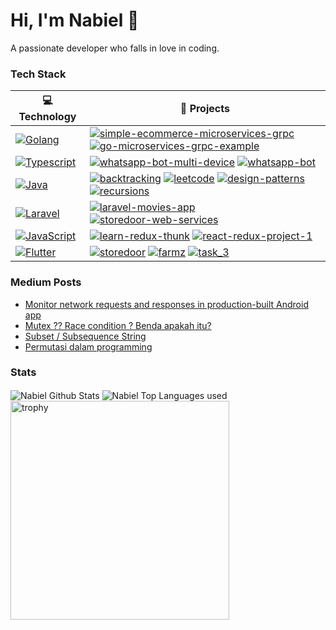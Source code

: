 # Hi, I'm Nabiel 👋

A passionate developer who falls in love in coding.

### Tech Stack
<!-- START OF PROFILE STACK, DO NOT REMOVE -->
| 💻 **Technology** | 🚀 **Projects** |
| - | - |
| [![Golang](https://img.shields.io/static/v1?label=&message=Golang&color=00ADD8&logo=go&logoColor=FFFFFF)](https://golang.org/) | [![simple-ecommerce-microservices-grpc](https://img.shields.io/static/v1?label=&message=simple-ecommerce-microservices-grpc&color=000605&logo=github&logoColor=FFFFFF&labelColor=000605)](https://github.com/kbiits/simple-ecommerce-microservices-grpc) [![go-microservices-grpc-example](https://img.shields.io/static/v1?label=&message=go-microservices-grpc-example&color=000605&logo=github&logoColor=FFFFFF&labelColor=000605)](https://github.com/kbiits/go-microservices-grpc-example) |
| [![Typescript](https://img.shields.io/static/v1?label=&message=Typescript&color=3178C6&logo=typescript&logoColor=FFFFFF)](https://www.typescriptlang.org/) | [![whatsapp-bot-multi-device](https://img.shields.io/static/v1?label=&message=whatsapp-bot-multi-device&color=000605&logo=github&logoColor=FFFFFF&labelColor=000605)](https://github.com/kbiits/whatsapp-bot-multi-device) [![whatsapp-bot](https://img.shields.io/static/v1?label=&message=whatsapp-bot&color=000605&logo=github&logoColor=FFFFFF&labelColor=000605)](https://github.com/kbiits/whatsapp-bot) |
| [![Java](https://img.shields.io/static/v1?label=&message=Java&color=007396&logo=java&logoColor=FFFFFF)](https://www.java.com/) | [![backtracking](https://img.shields.io/static/v1?label=&message=backtracking&color=000605&logo=github&logoColor=FFFFFF&labelColor=000605)](https://github.com/kbiits/backtracking) [![leetcode](https://img.shields.io/static/v1?label=&message=leetcode&color=000605&logo=github&logoColor=FFFFFF&labelColor=000605)](https://github.com/kbiits/leetcode) [![design-patterns](https://img.shields.io/static/v1?label=&message=design-patterns&color=000605&logo=github&logoColor=FFFFFF&labelColor=000605)](https://github.com/kbiits/design-patterns) [![recursions](https://img.shields.io/static/v1?label=&message=recursions&color=000605&logo=github&logoColor=FFFFFF&labelColor=000605)](https://github.com/kbiits/recursions) |
| [![Laravel](https://img.shields.io/static/v1?label=&message=Laravel&color=FF2D20&logo=laravel&logoColor=FFFFFF)](https://laravel.com/) | [![laravel-movies-app](https://img.shields.io/static/v1?label=&message=laravel-movies-app&color=000605&logo=github&logoColor=FFFFFF&labelColor=000605)](https://github.com/kbiits/laravel-movies-app) [![storedoor-web-services](https://img.shields.io/static/v1?label=&message=storedoor-web-services&color=000605&logo=github&logoColor=FFFFFF&labelColor=000605)](https://github.com/kbiits/storedoor-web-services) |
| [![JavaScript](https://img.shields.io/static/v1?label=&message=JavaScript&color=F7DF1E&logo=javascript&logoColor=FFFFFF)](https://developer.mozilla.org/en-US/docs/Web/JavaScript) | [![learn-redux-thunk](https://img.shields.io/static/v1?label=&message=learn-redux-thunk&color=000605&logo=github&logoColor=FFFFFF&labelColor=000605)](https://github.com/kbiits/learn-redux-thunk) [![react-redux-project-1](https://img.shields.io/static/v1?label=&message=react-redux-project-1&color=000605&logo=github&logoColor=FFFFFF&labelColor=000605)](https://github.com/kbiits/react-redux-project-1) |
| [![Flutter](https://img.shields.io/static/v1?label=&message=Flutter&color=02569B&logo=flutter&logoColor=FFFFFF)](https://flutter.dev/) | [![storedoor](https://img.shields.io/static/v1?label=&message=storedoor&color=000605&logo=github&logoColor=FFFFFF&labelColor=000605)](https://github.com/kbiits/storedoor) [![farmz](https://img.shields.io/static/v1?label=&message=farmz&color=000605&logo=github&logoColor=FFFFFF&labelColor=000605)](https://github.com/kbiits/farmz) [![task_3](https://img.shields.io/static/v1?label=&message=task_3&color=000605&logo=github&logoColor=FFFFFF&labelColor=000605)](https://github.com/kbiits/task_3) |
<!-- END OF PROFILE STACK, DO NOT REMOVE -->

### Medium Posts
<!-- BLOG-POST-LIST:START -->
- [Monitor network requests and responses in production-built Android app](https://kbiits.medium.com/monitor-network-requests-and-responses-in-production-built-android-app-707c011e0c7b?source=rss-f29640e61386------2)
- [Mutex ?? Race condition ? Benda apakah itu?](https://kbiits.medium.com/mutex-race-condition-benda-apakah-itu-e089d3cdace5?source=rss-f29640e61386------2)
- [Subset / Subsequence String](https://kbiits.medium.com/subset-subsequence-string-9b2f0f5c981e?source=rss-f29640e61386------2)
- [Permutasi dalam programming](https://kbiits.medium.com/permutasi-dalam-programming-ae68f74a2f39?source=rss-f29640e61386------2)
<!-- BLOG-POST-LIST:END -->

### Stats
<img align="center" alt="Nabiel Github Stats" src="https://github-readme-stats.vercel.app/api?username=kbiits&theme=dark&show_icons=true&hide_border=false" />
<img align="center" alt="Nabiel Top Languages used" src="https://github-readme-stats.vercel.app/api/top-langs/?username=kbiits&theme=dark&show_icons=true&layout=compact"/>
<img align="center" width="350" alt="trophy" src="https://github-profile-trophy.vercel.app/?username=kbiits&theme=kbiits&column=3&margin-w=15&margin-h=15">
